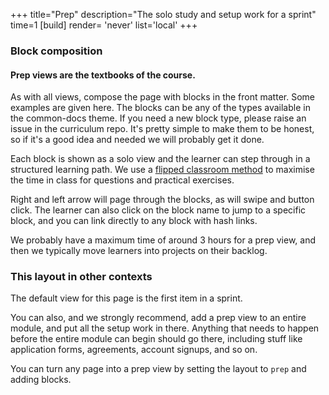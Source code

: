 +++
title="Prep"
description="The solo study and setup work for a sprint"
time=1
[build]
  render= 'never'
  list='local'
+++

### Block composition

#### Prep views are the textbooks of the course.

As with all views, compose the page with blocks in the front matter. Some examples are given here. The blocks can be any of the types available in the common-docs theme. If you need a new block type, please raise an issue in the curriculum repo. It's pretty simple to make them to be honest, so if it's a good idea and needed we will probably get it done.

Each block is shown as a solo view and the learner can step through in a structured learning path. We use a [flipped classroom method](https://teachingcommons.stanford.edu/teaching-guides/blended-and-hybrid-teaching-guide/frameworks-blended-and-hybrid-teaching/flipped) to maximise the time in class for questions and practical exercises.

Right and left arrow will page through the blocks, as will swipe and button click. The learner can also click on the block name to jump to a specific block, and you can link directly to any block with hash links.

We probably have a maximum time of around 3 hours for a prep view, and then we typically move learners into projects on their backlog.

### This layout in other contexts

The default view for this page is the first item in a sprint.

You can also, and we strongly recommend, add a prep view to an entire module, and put all the setup work in there. Anything that needs to happen before the entire module can begin should go there, including stuff like application forms, agreements, account signups, and so on.

You can turn any page into a prep view by setting the layout to `prep` and adding blocks.

